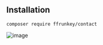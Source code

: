 
## Installation

    composer require ffrunkey/contact
	
![image](https://github.com/ffRunKey/contact/contact.jpg)	





